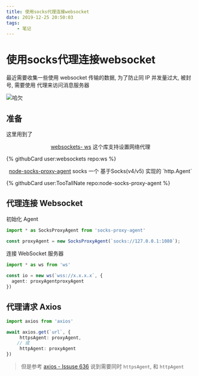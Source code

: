 ```yaml
---
title: 使用socks代理连接websocket
date: 2019-12-25 20:50:03
tags:
	- 笔记
---
```




# 使用socks代理连接websocket

最近需要收集一些使用 websocket 传输的数据,  为了防止同 IP 并发量过大,  被封号, 需要使用 代理来访问消息服务器

![哈欠](/sticker/tang.png)

<!--more-->	

## 准备

这里用到了
<center>
<a target="_blank" href="https://github.com/websockets/ws" _tr>
websockets- ws</a>
这个库支持设置网络代理
</center>

{% githubCard user:websockets repo:ws %}



<center>
<a target="_blank" href="https://github.com/TooTallNate/node-socks-proxy-agent" _tr>node-socks-proxy-agent</a>
socks 
一个 基于Socks(v4/v5) 实现的 `http.Agent` 
</center>

{% githubCard user:TooTallNate repo:node-socks-proxy-agent %}

## 代理连接 Websocket

初始化 Agent

```typescript
import * as SocksProxyAgent from 'socks-proxy-agent'

const proxyAgent = new SocksProxyAgent(`socks://127.0.0.1:1080`);
```

连接 WebSocket 服务器

```typescript
import * as ws from 'ws'
       
const io = new ws(`wss://x.x.x.x`, {
  agent: proxyAgentproxyAgent
})
```



## 代理请求  Axios

```typescript
import axios from 'axios'

await axios.get(`url`, {
     httpsAgent: proxyAgent,
    // 或
     httpAgent: proxyAgent
})
```


>  但是参考 [axios - Issuse 636](https://github.com/axios/axios/issues/636) 说到需要同时 `httpsAgent`, 和 `httpAgent`
>  